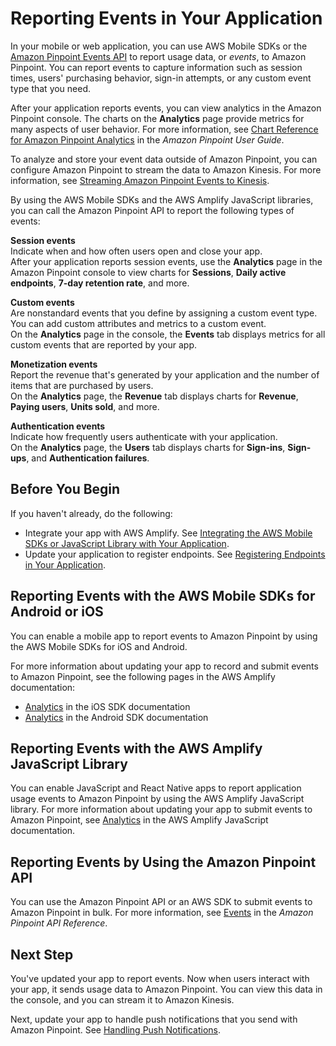 # Reporting Events in Your Application<a name="integrate-events"></a>

In your mobile or web application, you can use AWS Mobile SDKs or the [Amazon Pinpoint Events API](https://docs.aws.amazon.com/pinpoint/latest/apireference/rest-api-events.html) to report usage data, or *events*, to Amazon Pinpoint\. You can report events to capture information such as session times, users' purchasing behavior, sign\-in attempts, or any custom event type that you need\.

After your application reports events, you can view analytics in the Amazon Pinpoint console\. The charts on the **Analytics** page provide metrics for many aspects of user behavior\. For more information, see [Chart Reference for Amazon Pinpoint Analytics](https://docs.aws.amazon.com/pinpoint/latest/userguide/analytics-charts.html) in the *Amazon Pinpoint User Guide*\.

To analyze and store your event data outside of Amazon Pinpoint, you can configure Amazon Pinpoint to stream the data to Amazon Kinesis\. For more information, see [Streaming Amazon Pinpoint Events to Kinesis](event-streams.md)\.

By using the AWS Mobile SDKs and the AWS Amplify JavaScript libraries, you can call the Amazon Pinpoint API to report the following types of events:

**Session events**  
Indicate when and how often users open and close your app\.  
After your application reports session events, use the **Analytics** page in the Amazon Pinpoint console to view charts for **Sessions**, **Daily active endpoints**, **7\-day retention rate**, and more\.

**Custom events**  
Are nonstandard events that you define by assigning a custom event type\. You can add custom attributes and metrics to a custom event\.  
On the **Analytics** page in the console, the **Events** tab displays metrics for all custom events that are reported by your app\.

**Monetization events**  
Report the revenue that's generated by your application and the number of items that are purchased by users\.  
On the **Analytics** page, the **Revenue** tab displays charts for **Revenue**, **Paying users**, **Units sold**, and more\.

**Authentication events**  
Indicate how frequently users authenticate with your application\.  
On the **Analytics** page, the **Users** tab displays charts for **Sign\-ins**, **Sign\-ups**, and **Authentication failures**\.

## Before You Begin<a name="integrate-events-before"></a>

If you haven't already, do the following:
+ Integrate your app with AWS Amplify\. See [Integrating the AWS Mobile SDKs or JavaScript Library with Your Application](integrate-sdk.md)\.
+ Update your application to register endpoints\. See [Registering Endpoints in Your Application](integrate-endpoints.md)\.

## Reporting Events with the AWS Mobile SDKs for Android or iOS<a name="integrate-events-mobile-sdks"></a>

You can enable a mobile app to report events to Amazon Pinpoint by using the AWS Mobile SDKs for iOS and Android\.

For more information about updating your app to record and submit events to Amazon Pinpoint, see the following pages in the AWS Amplify documentation:
+ [Analytics](https://aws-amplify.github.io/docs/ios/analytics) in the iOS SDK documentation
+ [Analytics](https://aws-amplify.github.io/docs/android/analytics) in the Android SDK documentation

## Reporting Events with the AWS Amplify JavaScript Library<a name="integrate-events-amplify"></a>

You can enable JavaScript and React Native apps to report application usage events to Amazon Pinpoint by using the AWS Amplify JavaScript library\. For more information about updating your app to submit events to Amazon Pinpoint, see [Analytics](https://aws-amplify.github.io/docs/js/analytics) in the AWS Amplify JavaScript documentation\.

## Reporting Events by Using the Amazon Pinpoint API<a name="integrate-events-api"></a>

You can use the Amazon Pinpoint API or an AWS SDK to submit events to Amazon Pinpoint in bulk\. For more information, see [Events](https://docs.aws.amazon.com/pinpoint/latest/apireference/rest-api-events.html) in the *Amazon Pinpoint API Reference*\.

## Next Step<a name="integrate-events-next"></a>

You've updated your app to report events\. Now when users interact with your app, it sends usage data to Amazon Pinpoint\. You can view this data in the console, and you can stream it to Amazon Kinesis\.

Next, update your app to handle push notifications that you send with Amazon Pinpoint\. See [Handling Push Notifications](integrate-push.md)\.